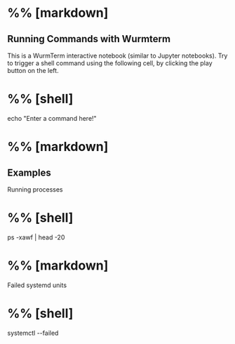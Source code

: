 # %% [markdown]
## Running Commands with Wurmterm

This is a WurmTerm interactive notebook (similar to Jupyter notebooks). Try to trigger a shell 
command using the following cell, by clicking the play button on the left.

# %% [shell]
echo "Enter a command here!"

# %% [markdown]
## Examples

Running processes

# %% [shell]
ps -xawf | head -20

# %% [markdown]
Failed systemd units

# %% [shell]
systemctl --failed
